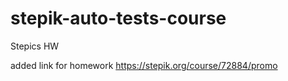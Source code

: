 # stepik-auto-tests-course
Stepics HW 

added link for homework https://stepik.org/course/72884/promo
